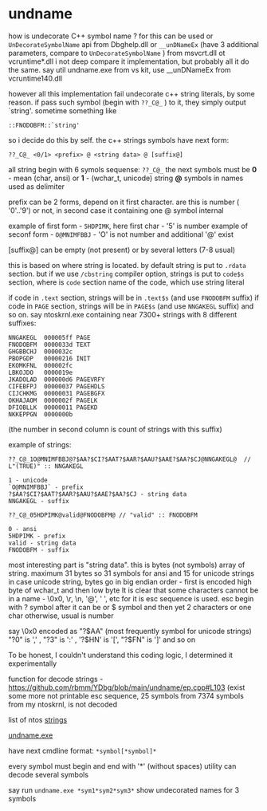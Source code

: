 # undname
 
how is undecorate C++ symbol name ?
for this can be used or `UnDecorateSymbolName` api from Dbghelp.dll or `__unDNameEx` (have 3 additional parameters, compare to `UnDecorateSymbolName` ) from msvcrt.dll ot vcruntime*.dll
i not deep compare it implementation, but probably all it do the same. say util undname.exe from vs kit, use __unDNameEx from vcruntime140.dll

however all this implementation fail undecorate c++ string literals, by some reason. if pass such symbol (begin with `??_C@_` ) to it, they simply output `string'. 
sometime something like 
```
::FNODOBFM::`string'
```
so i decide do this by self. the c++ strings symbols have next form:

```
??_C@_ <0/1> <prefix> @ <string data> @ [suffix@]
```

all string begin with 6 symols sequense: `??_C@_`
the next symbols must be **0** - mean (char, ansi) or **1** - (wchar_t, unicode) string
**@** symbols in names used as delimiter

prefix can be 2 forms, depend on it first character.
are this is number ( '0'..'9') or not, in second case it containing one @ symbol internal

example of first form - `5HDPIMK`, here first char - '5' is number
example of seconf form - `O@MNIMFBBJ` - 'O' is not number and additional '@' exist

[suffix@] can be empty (not present) or by several letters (7-8 usual)

this is based on where string is located. by default string is put to `.rdata` section.
but if we use `/cbstring` compiler option, strings is put to `code$s` section, where is `code` section name of the code, which use string literal

if code in `.text` section, strings will be in `.text$s` (and use `FNODOBFM` suffix)
if code in `PAGE` section, strings will be in `PAGE$s` (and use `NNGAKEGL` suffix)
and so on. 
say ntoskrnl.exe containing near 7300+ strings with 8 different suffixes:

```
NNGAKEGL  000005ff PAGE
FNODOBFM  0000033d TEXT
GHGBBCHJ  0000032c
PBOPGDP   00000216 INIT
EKOMKFNL  000002fc
LBKOJDO   0000019e
JKADOLAD  000000d6 PAGEVRFY
CIFEBFPJ  00000037 PAGEHDLS
CIJCHKMG  00000031 PAGEBGFX
OKHAJAOM  0000002f PAGELK
DFIOBLLK  00000011 PAGEKD
NKKEPPGN  0000000b 
```
(the number in second column is count of strings with this suffix)

example of strings:
```
??_C@_1O@MNIMFBBJ@?$AA?$CI?$AAT?$AAR?$AAU?$AAE?$AA?$CJ@NNGAKEGL@  // L"(TRUE)" :: NNGAKEGL

1 - unicode 
`O@MNIMFBBJ` - prefix
?$AA?$CI?$AAT?$AAR?$AAU?$AAE?$AA?$CJ - string data
NNGAKEGL - suffix

??_C@_05HDPIMK@valid@FNODOBFM@ // "valid" :: FNODOBFM

0 - ansi
5HDPIMK - prefix
valid - string data
FNODOBFM - suffix
```
most interesting part is "string data". this is bytes (not symbols) array of string. maximum 31 bytes
so 31 symbols for ansi and 15 for unicode strings
in case unicode string, bytes go in big endian order - first is encoded high byte of wchar_t and then low byte
It is clear that some characters cannot be in a name - \0x0, \r, \n, '@', ' ', etc
for it is esc sequence is used.
esc begin with ? symbol
after it can be or $ symbol and then yet 2 characters
or one char otherwise, usual is number

say \0x0 encoded as "?$AA" (most frequently symbol for unicode strings)
"?0" is ',' , "?3" is ':' , '?$HN' is '[', "?$FN" is ']' and so on

To be honest, I couldn't understand this coding logic, I determined it experimentally

function for decode strings - https://github.com/rbmm/YDbg/blob/main/undname/ep.cpp#L103
(exist some more not printable esc sequence, 25 symbols from 7374 symbols from my ntoskrnl, is not decoded

list of ntos [strings](https://github.com/rbmm/YDbg/blob/main/undname/ntos-strings.txt)

[undname.exe](https://github.com/rbmm/YDbg/blob/main/x64/Release/undname.exe)

have next cmdline format: `*symbol[*symbol]*`

every symbol must begin and end with '*' (without spaces) utility can decode several symbols

say run `undname.exe *sym1*sym2*sym3*` show undecorated names for 3 symbols
